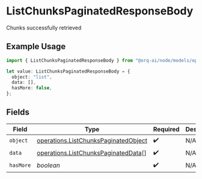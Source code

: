 # ListChunksPaginatedResponseBody

Chunks successfully retrieved

## Example Usage

```typescript
import { ListChunksPaginatedResponseBody } from "@orq-ai/node/models/operations";

let value: ListChunksPaginatedResponseBody = {
  object: "list",
  data: [],
  hasMore: false,
};
```

## Fields

| Field                                                                                        | Type                                                                                         | Required                                                                                     | Description                                                                                  |
| -------------------------------------------------------------------------------------------- | -------------------------------------------------------------------------------------------- | -------------------------------------------------------------------------------------------- | -------------------------------------------------------------------------------------------- |
| `object`                                                                                     | [operations.ListChunksPaginatedObject](../../models/operations/listchunkspaginatedobject.md) | :heavy_check_mark:                                                                           | N/A                                                                                          |
| `data`                                                                                       | [operations.ListChunksPaginatedData](../../models/operations/listchunkspaginateddata.md)[]   | :heavy_check_mark:                                                                           | N/A                                                                                          |
| `hasMore`                                                                                    | *boolean*                                                                                    | :heavy_check_mark:                                                                           | N/A                                                                                          |